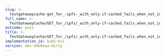 ```yaml
---
slug: >-
  testgatewaycache-get_for_-ipfs-_with_only-if-cached_fails_when_not_in_local_datastore
full_name: >-
  TestGatewayCache/GET_for_/ipfs/_with_only-if-cached_fails_when_not_in_local_datastore
outcome: pass
title: >-
  TestGatewayCache/GET_for_/ipfs/_with_only-if-cached_fails_when_not_in_local_datastore
implementation_id: kubo-bis
version: dev-44b0eaa-dirty
---
```


